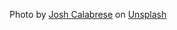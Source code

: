 Photo by <a href="https://unsplash.com/@joshcala?utm_content=creditCopyText&utm_medium=referral&utm_source=unsplash">Josh Calabrese</a> on <a href="https://unsplash.com/photos/green-leafed-plant-XXpbdU_31Sg?utm_content=creditCopyText&utm_medium=referral&utm_source=unsplash">Unsplash</a>
  